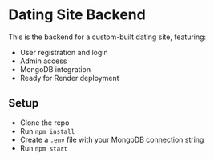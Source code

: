 # Dating Site Backend

This is the backend for a custom-built dating site, featuring:

- User registration and login
- Admin access
- MongoDB integration
- Ready for Render deployment

## Setup

- Clone the repo
- Run `npm install`
- Create a `.env` file with your MongoDB connection string
- Run `npm start`
